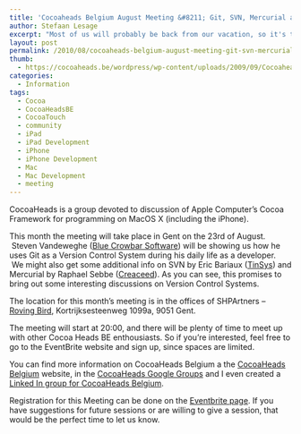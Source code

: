 ```yaml
---
title: 'Cocoaheads Belgium August Meeting &#8211; Git, SVN, Mercurial and others'
author: Stefaan Lesage
excerpt: "Most of us will probably be back from our vacation, so it's time to meet up again, learn something about Version Control Systems and show each-other our awesome apps !"
layout: post
permalink: /2010/08/cocoaheads-belgium-august-meeting-git-svn-mercurial-and-others/
thumb:
  - https://cocoaheads.be/wordpress/wp-content/uploads/2009/09/CocoaheadsBE.png
categories:
  - Information
tags:
  - Cocoa
  - CocoaHeadsBE
  - CocoaTouch
  - community
  - iPad
  - iPad Development
  - iPhone
  - iPhone Development
  - Mac
  - Mac Development
  - meeting
---
```

CocoaHeads is a group devoted to discussion of Apple Computer&#8217;s Cocoa Framework for programming on MacOS X (including the iPhone). 

This month the meeting will take place in Gent on the 23rd of August.  Steven Vandeweghe ([Blue Crowbar Software][1]) will be showing us how he uses Git as a Version Control System during his daily life as a developer.  We might also get some additional info on SVN by Eric Bariaux ([TinSys][2]) and Mercurial by Raphael Sebbe ([Creaceed][3]). As you can see, this promises to bring out some interesting discussions on Version Control Systems.

The location for this month&#8217;s meeting is in the offices of SHPArtners &#8211; [Roving Bird][4], Kortrijksesteenweg 1099a, 9051 Gent.

The meeting will start at 20:00, and there will be plenty of time to meet up with other Cocoa Heads BE enthousiasts. So if you&#8217;re interested, feel free to go to the EventBrite website and sign up, since spaces are limited.

You can find more information on CocoaHeads Belgium a the [CocoaHeads Belgium][5] website, in the [CocoaHeads Google Groups][6] and I even created a [Linked In group for CocoaHeads Belgium][7].

Registration for this Meeting can be done on the [Eventbrite page][8]. If you have suggestions for future sessions or are willing to give a session, that would be the perfect time to let us know.

 [1]: http://bluecrowbar.com/ "Blue Crowbar Software"
 [2]: http://tinsys.com "TinSys"
 [3]: http://creaceed.com/ "Creaceed"
 [4]: http://www.rovingbird.com/nl/home/ "Roving Bird"
 [5]: http://bit.ly/65IVVW "CocoaHeads Belgium"
 [6]: http://groups.google.com/group/cocoaheadsbe
 [7]: http://www.linkedin.com/groups?gid=2342382&trk=hb_side_g
 [8]: http://bit.ly/ccWjJx